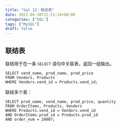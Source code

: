```yaml
---
title: "Sql 12：联结表"
date: 2021-04-30T22:51:24+08:00
categories: ["SQL"]
tags: ["MySQL"]
draft: false
---
```


## 联结表

联结用于在一条 `SELECT` 语句中关联表，返回一组输出。

```mysql
SELECT vend_name, prod_name, prod_price
FROM Vendors, Products
WHERE Vendors.vend_id = Products.vend_id;
```

联结多个表：

```mysql
SELECT prod_name, vend_name, prod_price, quantity
FROM OrderItems, Products, Vendors
WHERE Products.vend_id = Vendors.vend_id
AND OrderItems.prod_id = Products.prod_id
AND order_num = 20007;
```

